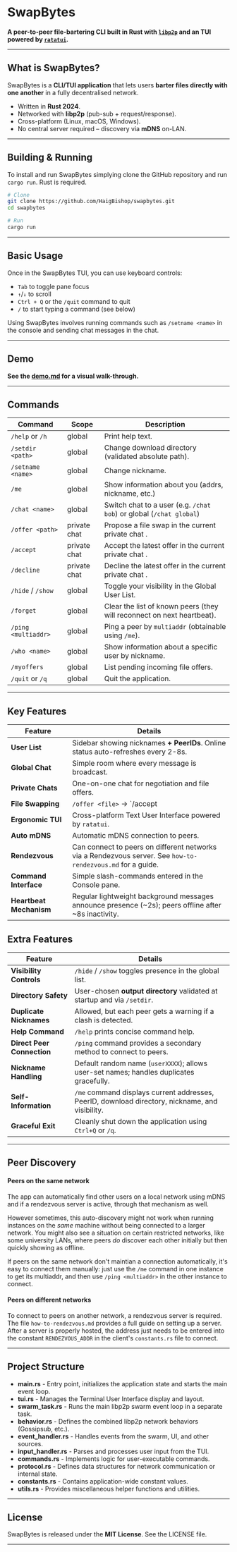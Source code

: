 # SwapBytes 

**A peer-to-peer file-bartering CLI built in Rust with [`libp2p`](https://libp2p.io) and an TUI powered by [`ratatui`](https://github.com/ratatui-org/ratatui).**


---

## What is SwapBytes?

SwapBytes is a **CLI/TUI application** that lets users **barter files directly with one another** in a fully decentralised network.  

- Written in **Rust 2024**.
- Networked with **libp2p** (pub-sub + request/response).
- Cross-platform (Linux, macOS, Windows).
- No central server required – discovery via **mDNS** on-LAN.


---

## Building & Running

To install and run SwapBytes  simplying clone the GitHub repository and run `cargo run`. Rust is required.

```bash
# Clone
git clone https://github.com/HaigBishop/swapbytes.git
cd swapbytes

# Run
cargo run
```

---

## Basic Usage

Once in the SwapBytes TUI, you can use keyboard controls:

-  `Tab` to toggle pane focus
- `↑`/`↓` to scroll
- `Ctrl + Q` or the `/quit` command to quit 
- `/` to start typing a command (see below)

Using SwapBytes involves running commands such as `/setname <name>` in the console and sending chat messages in the chat. 

---

## Demo

**See the [demo.md](demo.md) for a visual walk-through.**

---

## Commands

| Command             | Scope        | Description                                                  |
| ------------------- | ------------ | ------------------------------------------------------------ |
| `/help` or `/h`     | global       | Print help text.                                             |
| `/setdir <path>`    | global       | Change download directory (validated absolute path).         |
| `/setname <name>`   | global       | Change nickname.                                             |
| `/me`               | global       | Show information about you (addrs, nickname, etc.)           |
| `/chat <name>`      | global       | Switch chat to a user (e.g. `/chat bob`) or global (`/chat global`) |
| `/offer <path>`     | private chat | Propose a file swap in the current private chat .            |
| `/accept`           | private chat | Accept the latest offer in the current private chat .        |
| `/decline`          | private chat | Decline the latest offer in the current private chat .       |
| `/hide` / `/show`   | global       | Toggle your visibility in the Global User List.              |
| `/forget`           | global       | Clear the list of known peers (they will reconnect on next heartbeat). |
| `/ping <multiaddr>` | global       | Ping a peer by `multiaddr` (obtainable using `/me`).         |
| `/who <name>`       | global       | Show information about a specific user by nickname.          |
| `/myoffers`         | global       | List pending incoming file offers.                           |
| `/quit` or `/q`     | global       | Quit the application.                                        |

---

## Key Features

| Feature | Details |
|----------|---------|
| **User List** | Sidebar showing nicknames **+ PeerIDs**. Online status auto-refreshes every 2-8s. |
| **Global Chat** | Simple room where every message is broadcast. |
| **Private Chats** | One-on-one chat for negotiation and file offers. |
| **File Swapping** | `/offer <file>` → `/accept | /decline` → direct transfer. |
| **Ergonomic TUI** | Cross-platform Text User Interface powered by `ratatui`. |
| **Auto mDNS** | Automatic mDNS connection to peers. |
| **Rendezvous** | Can connect to peers on different networks via a Rendezvous server. See `how-to-rendezvous.md` for a guide. |
| **Command Interface** | Simple slash-commands entered in the Console pane. |
| **Heartbeat Mechanism** | Regular lightweight background messages announce presence (~2s); peers offline after ~8s inactivity. |

## Extra Features

| Feature | Details |
|----------|---------|
| **Visibility Controls** | `/hide` / `/show` toggles presence in the global list. |
| **Directory Safety** | User-chosen **output directory** validated at startup and via `/setdir`. |
| **Duplicate Nicknames** | Allowed, but each peer gets a warning if a clash is detected. |
| **Help Command** | `/help` prints concise command help. |
| **Direct Peer Connection** | `/ping` command provides a secondary method to connect to peers. |
| **Nickname Handling** | Default random name (`userXXXX`); allows user-set names; handles duplicates gracefully. |
| **Self-Information** | `/me` command displays current addresses, PeerID, download directory, nickname, and visibility. |
| **Graceful Exit** | Cleanly shut down the application using `Ctrl+Q` or `/q`. |

---

## Peer Discovery

#### Peers on the same network

The app can automatically find other users on a local network using mDNS and if a rendezvous server is active, through that mechanism as well. 

However sometimes, this auto-discovery might not work when running instances on the *same* machine without being connected to a larger network. You might also see a situation on certain restricted networks, like some university LANs, where peers *do* discover each other initially but then quickly showing as offline.

If peers on the same network don't maintian a connection automatically, it's easy to connect them manually: just use the `/me` command in one instance to get its multiaddr, and then use `/ping <multiaddr>` in the other instance to connect. 

#### Peers on different networks

To connect to peers on another network, a rendezvous server is required. The file `how-to-rendezvous.md` provides a full guide on setting up a server. After a server is properly hosted, the address just needs to be entered into the constant `RENDEZVOUS_ADDR` in the client's `constants.rs` file to connect.

---

## Project Structure
 * **main.rs** - Entry point, initializes the application state and starts the main event loop.
 * **tui.rs** - Manages the Terminal User Interface display and layout.
 * **swarm_task.rs** - Runs the main libp2p swarm event loop in a separate task.
 * **behavior.rs** - Defines the combined libp2p network behaviors (Gossipsub, etc.).
 * **event_handler.rs** - Handles events from the swarm, UI, and other sources.
 * **input_handler.rs** - Parses and processes user input from the TUI.
 * **commands.rs** - Implements logic for user-executable commands.
 * **protocol.rs** - Defines data structures for network communication or internal state.
 * **constants.rs** - Contains application-wide constant values.
 * **utils.rs** - Provides miscellaneous helper functions and utilities.

---

## License

SwapBytes is released under the **MIT License**. See the LICENSE file.

---
